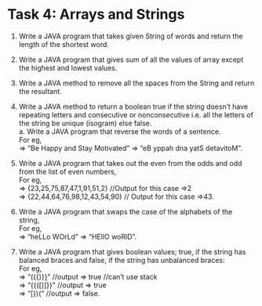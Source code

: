 # Task 4: Arrays and Strings

1. Write a JAVA program that takes given String of words and return the length of the shortest word.<br>

2. Write a JAVA program that gives sum of all the values of array except the highest and lowest values.<br>

3. Write a JAVA method to remove all the spaces from the String and return the resultant.<br>

4. Write a JAVA method to return a boolean true if the string doesn’t have repeating letters and consecutive or nonconsecutive i.e. all the letters of the string be unique (isogram) else false.<br>
a. Write a JAVA program that reverse the words of a sentence.<br>
For eg, <br>
=> “Be Happy and Stay Motivated” => “eB yppah dna yatS detavitoM”.<br>

5. Write a JAVA program that takes out the even from the odds and odd from the list of even numbers,<br>
For eg,<br>
=> {23,25,75,87,47,1,91,51,2} //Output for this case =>2 <br>
=> {22,44,64,76,98,12,43,54,90} // Output for this case =>43.<br>

6. Write a JAVA program that swaps the case of the alphabets of the string,<br>
For eg,<br>
=> “heLLo WOrLd” => “HEllO woRlD”.<br>

7. Write a JAVA program that gives boolean values; true, if the string has balanced braces and false, if the string has unbalanced braces:<br>
For eg,<br>
=> “({{)}[}]()” //output => true //can’t use stack<br>
=> “{{([)]}}” //output => true<br>
=> “[})(” //output => false.<br>

